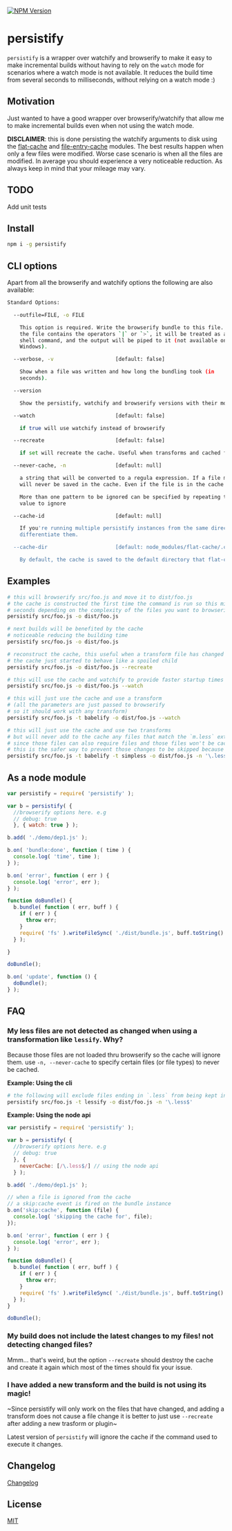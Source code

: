 [![NPM Version](http://img.shields.io/npm/v/persistify.svg?style=flat)](https://npmjs.org/package/persistify)

# persistify
`persistify` is a wrapper over watchify and browserify to make it easy to make incremental builds without having to rely on the `watch` mode for scenarios where a watch mode is not available. It reduces the build time from several seconds to milliseconds, without relying on a watch mode :)

## Motivation
Just wanted to have a good wrapper over browserify/watchify that allow me to make incremental builds even when not using the watch mode.

**DISCLAIMER**: this is done persisting the watchify arguments to disk using the [flat-cache](https://npmjs.org/package/flat-cache) and [file-entry-cache](https://npmjs.org/package/file-entry-cache) modules. The best results happen when only a few files were modified. Worse case scenario is when all the files are modified. In average you should experience a very noticeable reduction. As always keep in mind that your mileage may vary.

## TODO

Add unit tests

## Install

```bash
npm i -g persistify
```

## CLI options

Apart from all the browserify and watchify options the following are also available:

```bash
Standard Options:

  --outfile=FILE, -o FILE

    This option is required. Write the browserify bundle to this file. If
    the file contains the operators `|` or `>`, it will be treated as a
    shell command, and the output will be piped to it (not available on
    Windows).

  --verbose, -v                    [default: false]

    Show when a file was written and how long the bundling took (in
    seconds).

  --version

    Show the persistify, watchify and browserify versions with their module paths.

  --watch                          [default: false]

    if true will use watchify instead of browserify

  --recreate                       [default: false]

    if set will recreate the cache. Useful when transforms and cached files refuse to cooperate

  --never-cache, -n                [default: null]

    a string that will be converted to a regula expression. If a file matches the returned regExp
    will never be saved in the cache. Even if the file is in the cache already it will be ignored.

    More than one pattern to be ignored can be specified by repeating this option with other regex
    value to ignore

  --cache-id                       [default: null]

    If you're running multiple persistify instances from the same directory, use this to
    differentiate them.

  --cache-dir                      [default: node_modules/flat-cache/.cache]

    By default, the cache is saved to the default directory that flat-cache sets. This sets a custom directory for the cache files.

```

## Examples

```bash
# this will browserify src/foo.js and move it to dist/foo.js
# the cache is constructed the first time the command is run so this might take a few
# seconds depending on the complexity of the files you want to browserify
persistify src/foo.js -o dist/foo.js

# next builds will be benefited by the cache
# noticeable reducing the building time
persistify src/foo.js -o dist/foo.js

# reconstruct the cache, this useful when a transform file has changed or
# the cache just started to behave like a spoiled child
persistify src/foo.js -o dist/foo.js --recreate

# this will use the cache and watchify to provide faster startup times on watch mode
persistify src/foo.js -o dist/foo.js --watch

# this will just use the cache and use a transform
# (all the parameters are just passed to browserify
# so it should work with any transform)
persistify src/foo.js -t babelify -o dist/foo.js --watch

# this will just use the cache and use two transforms
# but will never add to the cache any files that match the `m.less` extension
# since those files can also require files and those files won't be cached
# this is the safer way to prevent those changes to be skipped because of the cache
persistify src/foo.js -t babelify -t simpless -o dist/foo.js -n '\.less$'
```

## As a node module

```javascript
var persistify = require( 'persistify' );

var b = persistify( {
  //browserify options here. e.g
  // debug: true
  }, { watch: true } );

b.add( './demo/dep1.js' );

b.on( 'bundle:done', function ( time ) {
  console.log( 'time', time );
} );

b.on( 'error', function ( err ) {
  console.log( 'error', err );
} );

function doBundle() {
  b.bundle( function ( err, buff ) {
    if ( err ) {
      throw err;
    }
    require( 'fs' ).writeFileSync( './dist/bundle.js', buff.toString() );
  } );

}

doBundle();

b.on( 'update', function () {
  doBundle();
} );

```

## FAQ

### My less files are not detected as changed when using a transformation like `lessify`. Why?

Because those files are not loaded thru browserify so the cache will ignore them. use `-n, --never-cache` to specify certain files (or file types) to never be cached.

**Example: Using the cli**

```bash
# the following will exclude files ending in `.less` from being kept in the cache
persistify src/foo.js -t lessify -o dist/foo.js -n '\.less$'
```

**Example: Using the node api**
```javascript
var persistify = require( 'persistify' );

var b = persistify( {
  //browserify options here. e.g
  // debug: true
  }, {
    neverCache: [/\.less$/] // using the node api
  } );

b.add( './demo/dep1.js' );

// when a file is ignored from the cache
// a skip:cache event is fired on the bundle instance
b.on('skip:cache', function (file) {
  console.log( 'skipping the cache for', file);
});

b.on( 'error', function ( err ) {
  console.log( 'error', err );
} );

function doBundle() {
  b.bundle( function ( err, buff ) {
    if ( err ) {
      throw err;
    }
    require( 'fs' ).writeFileSync( './dist/bundle.js', buff.toString() );
  } );
}

doBundle();
```

### My build does not include the latest changes to my files! not detecting changed files?

Mmm... that's weird, but the option `--recreate` should destroy the cache and create it again which most of the times should fix your issue.

### I have added a new transform and the build is not using its magic!

~Since persistify will only work on the files that have changed, and adding a transform
does not cause a file change it is better to just use `--recreate` after adding a new trasform or plugin~

Latest version of `persistify` will ignore the cache if the command used to execute it changes.

## Changelog

[Changelog](./changelog.md)

## License

[MIT](./LICENSE)
